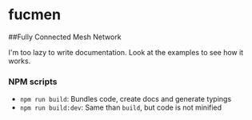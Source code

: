 # fucmen
##Fully Connected Mesh Network

I'm too lazy to write documentation. Look at the examples to see how it works.

### NPM scripts

 - `npm run build`: Bundles code, create docs and generate typings
 - `npm run build:dev`: Same than `build`, but code is not minified
